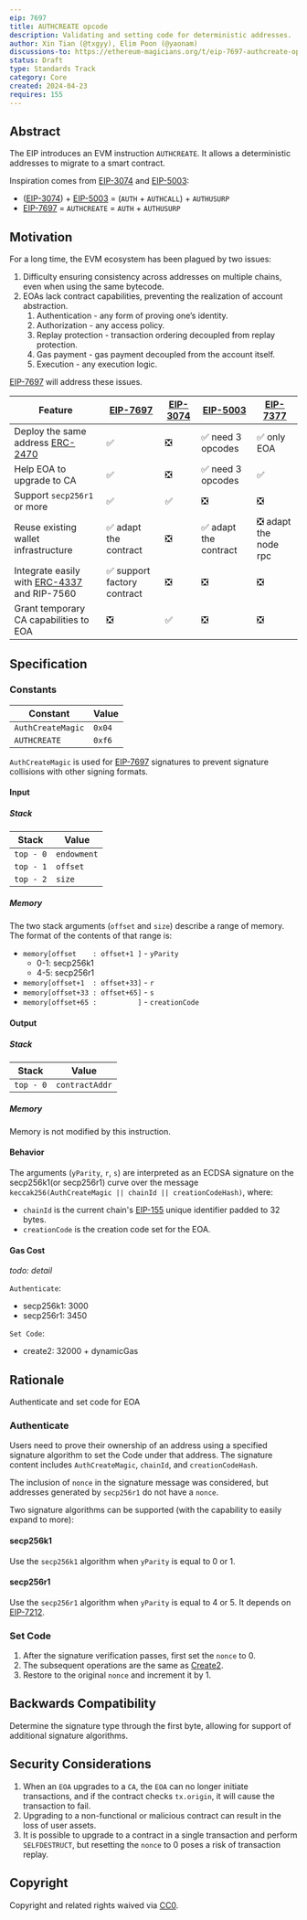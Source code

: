 ```yaml
---
eip: 7697
title: AUTHCREATE opcode
description: Validating and setting code for deterministic addresses.
author: Xin Tian (@txgyy), Elim Poon (@yaonam)
discussions-to: https://ethereum-magicians.org/t/eip-7697-authcreate-opcode/19780
status: Draft
type: Standards Track
category: Core
created: 2024-04-23
requires: 155
---
```


## Abstract

The EIP introduces an EVM instruction `AUTHCREATE`. It allows a deterministic addresses to migrate to a smart contract.

Inspiration comes from [EIP-3074](./eip-3074.md) and [EIP-5003](./eip-5003.md):

- ([EIP-3074](./eip-3074.md)) + [EIP-5003](./eip-5003.md) = (`AUTH` + `AUTHCALL`) + `AUTHUSURP`
- [EIP-7697](./eip-7697.md) = `AUTHCREATE` = `AUTH` + `AUTHUSURP`

## Motivation

For a long time, the EVM ecosystem has been plagued by two issues:

1. Difficulty ensuring consistency across addresses on multiple chains, even when using the same bytecode.
2. EOAs lack contract capabilities, preventing the realization of account abstraction.
    1. Authentication - any form of proving one’s identity.
    2. Authorization - any access policy.
    3. Replay protection - transaction ordering decoupled from replay protection.
    4. Gas payment - gas payment decoupled from the account itself.
    5. Execution - any execution logic.

[EIP-7697](./eip-7697.md) will address these issues.

| Feature                                                      | [EIP-7697](./eip-7697.md)  | [EIP-3074](./eip-3074.md) | [EIP-5003](./eip-5003.md) | [EIP-7377](./eip-7377.md) |
|--------------------------------------------------------------|----------------------------|---------------------------|---------------------------|---------------------------|
| Deploy the same address [ERC-2470](./eip-2470.md)            | ✅                          | ❎                         | ✅ need 3 opcodes          | ✅ only EOA                |
| Help EOA to upgrade to CA                                    | ✅                          | ❎                         | ✅ need 3 opcodes          | ✅                         |
| Support `secp256r1` or more                                  | ✅                          | ✅                         | ❎                         | ❎                         |
| Reuse existing wallet infrastructure                         | ✅ adapt the contract       | ❎                         | ✅ adapt the contract      | ❎ adapt the node rpc      |
| Integrate easily with [ERC-4337](./eip-4337.md) and RIP-7560 | ✅ support factory contract | ❎                         | ❎                         | ❎                         |
| Grant temporary CA capabilities to EOA                       | ❎                          | ✅                         | ❎                         | ❎                         |

## Specification

### Constants

| Constant          | Value  |
|-------------------|--------|
| `AuthCreateMagic` | `0x04` |
| `AUTHCREATE`      | `0xf6` |

`AuthCreateMagic` is used for [EIP-7697](./eip-7697.md) signatures to prevent signature collisions with other signing
formats.

#### Input

##### Stack

| Stack     | Value       |
|-----------|-------------|
| `top - 0` | `endowment` |
| `top - 1` | `offset`    |
| `top - 2` | `size`      |

##### Memory

The two stack arguments (`offset` and `size`) describe a range of memory. The format of the contents of that range is:

- `memory[offset    : offset+1 ]` - `yParity`
    - 0-1: secp256k1
    - 4-5: secp256r1
- `memory[offset+1  : offset+33]` - `r`
- `memory[offset+33 : offset+65]` - `s`
- `memory[offset+65 :          ]` - `creationCode`

#### Output

##### Stack

| Stack     | Value          |
|-----------|----------------|
| `top - 0` | `contractAddr` |

##### Memory

Memory is not modified by this instruction.

#### Behavior

The arguments (`yParity`, `r`, `s`) are interpreted as an ECDSA signature on the secp256k1(or secp256r1) curve over the
message `keccak256(AuthCreateMagic || chainId || creationCodeHash)`, where:

- `chainId` is the current chain's [EIP-155](./eip-155.md) unique identifier padded to 32 bytes.
- `creationCode` is the creation code set for the EOA.

#### Gas Cost

_todo: detail_

`Authenticate`:

- secp256k1: 3000
- secp256r1: 3450

`Set Code`:

- create2: 32000 + dynamicGas

## Rationale

Authenticate and set code for EOA

### Authenticate

Users need to prove their ownership of an address using a specified signature algorithm to set the Code under that
address.
The signature content includes `AuthCreateMagic`, `chainId`, and `creationCodeHash`.

The inclusion of `nonce` in the signature message was considered, but addresses generated by `secp256r1` do not have
a `nonce`.

Two signature algorithms can be supported (with the capability to easily expand to more):

#### secp256k1

Use the `secp256k1` algorithm when `yParity` is equal to 0 or 1.

#### secp256r1

Use the `secp256r1` algorithm when `yParity` is equal to 4 or 5. It depends on [EIP-7212](./eip-7212.md).

### Set Code

1. After the signature verification passes, first set the `nonce` to 0.
2. The subsequent operations are the same as [Create2](./eip-1014.md).
3. Restore to the original `nonce` and increment it by 1.

## Backwards Compatibility

Determine the signature type through the first byte, allowing for support of additional signature algorithms.

## Security Considerations

1. When an `EOA` upgrades to a `CA`, the `EOA` can no longer initiate transactions,
   and if the contract checks `tx.origin`, it will cause the transaction to fail.
2. Upgrading to a non-functional or malicious contract can result in the loss of user assets.
3. It is possible to upgrade to a contract in a single transaction and perform `SELFDESTRUCT`,
   but resetting the `nonce` to 0 poses a risk of transaction replay.

## Copyright

Copyright and related rights waived via [CC0](../LICENSE.md).
